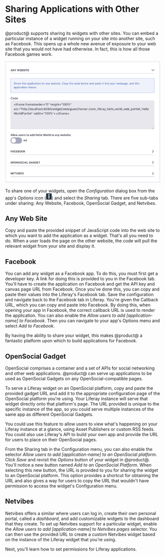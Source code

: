 # Sharing Applications with Other Sites [](id=sharing-applications-with-other-sites)

@product@ supports sharing its widgets with other sites. You can embed a particular instance of a widget running on your site into another site, such as Facebook. This opens up a whole new avenue of exposure to your web site that you would not have had otherwise. In fact, this is how all those Facebook games work.

![Figure 1: The Sharing tab in your app's Configuration menu lets you share your widget in a variety of ways.](../../../images/collaboration-app-configuration-sharing.png)

To share one of your widgets, open the *Configuration* dialog box from
the app's *Options* icon (![Options](../../../images/icon-options.png)) and
select the *Sharing* tab. There are five sub-tabs under sharing: Any Website,
Facebook, OpenSocial Gadget, and Netvibes.

## Any Web Site [](id=any-web-site)

Copy and paste the provided snippet of JavaScript code into the web site to
which you want to add the application as a widget. That's all you need to do.
When a user loads the page on the other website, the code will pull the relevant
widget from your site and display it.

## Facebook [](id=facebook)

You can add any widget as a Facebook app. To do this, you must first get a 
developer key. A link for doing this is provided to you in the Facebook tab. 
You'll have to create the application on Facebook and get the API key and 
canvas page URL from Facebook. Once you've done this, you can copy and
paste their values into the Liferay's Facebook tab. Save the configuration and
navigate back to the Facebook tab in Liferay. You're given the Callback URL,
which you can copy and paste into Facebook. By doing this, when opening your app
in Facebook, the correct callback URL is used to render the application. You can
also enable the *Allow users to add [application-name] to Facebook*. Then you
can navigate to your app's Options menu and select *Add to Facebook*.

By having the ability to share your widget, this makes @product@ a fantastic
platform upon which to build applications for Facebook.

## OpenSocial Gadget [](id=opensocial-gadget)

OpenSocial comprises a container and a set of APIs for social networking and
other web applications. @product@ can serve up applications to be used as 
OpenSocial Gadgets on any OpenSocial-compatible pages.

To serve a Liferay widget on an OpenSocial platform, copy and paste the provided
gadget URL and add it to the appropriate configuration page of the OpenSocial
platform you're using. Your Liferay instance will serve that widget directly 
onto that platform's page. The URL provided is unique to the specific instance 
of the app, so you could serve multiple instances of the same app as different
OpenSocial Gadgets.

You could use this feature to allow users to view what's happening on your
Liferay instance at a glance, using Asset Publishers or custom RSS feeds. You
could also use Liferay's API to build your own app and provide the URL for users
to place on their OpenSocial pages.

From the Sharing tab in the Configuration menu, you can also enable the selector
*Allow users to add [application-name] to an OpenSocial platform*. Click *Save*
and revisit the *Options* button of your widget in @product@. You'll notice a 
new button named *Add to an OpenSocial Platform*. When selecting this new 
button, the URL is provided to you for sharing the widget to an OpenSocial 
platform. This option provides a shortcut for obtaining the URL and also gives 
a way for users to copy the URL that wouldn't have permission to access the 
widget's Configuration menu.

## Netvibes [](id=netvibes)

Netvibes offers a similar where users can log in, create their own
personal portal, called a *dashboard*, and add customizable widgets to the
dashboard that they create. To set up Netvibes support for a particular widget,
enable the *Allow users to add [application-name] to Netvibes pages* selector.
You can then use the provided URL to create a custom Netvibes widget based on
the instance of the Liferay widget that you're using.

Next, you'll learn how to set permissions for Liferay applications.
